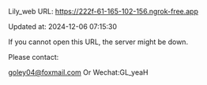 Lily_web URL: https://222f-61-165-102-156.ngrok-free.app

Updated at: 2024-12-06 07:15:30

If you cannot open this URL, the server might be down.

Please contact: 

goley04@foxmail.com Or Wechat:GL_yeaH